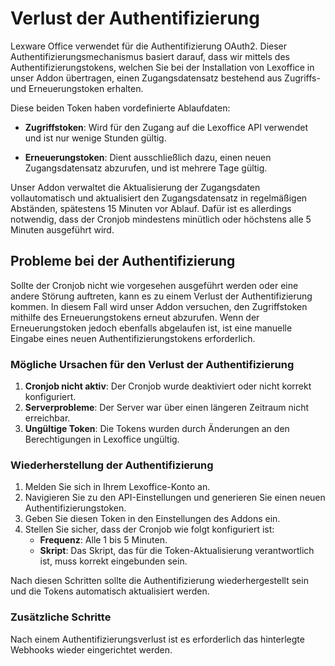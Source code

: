 # Verlust der Authentifizierung

Lexware Office verwendet für die Authentifizierung OAuth2. Dieser Authentifizierungsmechanismus basiert darauf, dass wir mittels des Authentifizierungstokens, welchen Sie bei der Installation von Lexoffice in unser Addon übertragen, einen Zugangsdatensatz bestehend aus Zugriffs- und Erneuerungstoken erhalten.

Diese beiden Token haben vordefinierte Ablaufdaten:

*   **Zugriffstoken**: Wird für den Zugang auf die Lexoffice API verwendet und ist nur wenige Stunden gültig.

*   **Erneuerungstoken**: Dient ausschließlich dazu, einen neuen Zugangsdatensatz abzurufen, und ist mehrere Tage gültig.


Unser Addon verwaltet die Aktualisierung der Zugangsdaten vollautomatisch und aktualisiert den Zugangsdatensatz in regelmäßigen Abständen, spätestens 15 Minuten vor Ablauf. Dafür ist es allerdings notwendig, dass der Cronjob mindestens minütlich oder höchstens alle 5 Minuten ausgeführt wird.

## Probleme bei der Authentifizierung

Sollte der Cronjob nicht wie vorgesehen ausgeführt werden oder eine andere Störung auftreten, kann es zu einem Verlust der Authentifizierung kommen. In diesem Fall wird unser Addon versuchen, den Zugriffstoken mithilfe des Erneuerungstokens erneut abzurufen. Wenn der Erneuerungstoken jedoch ebenfalls abgelaufen ist, ist eine manuelle Eingabe eines neuen Authentifizierungstokens erforderlich.

### Mögliche Ursachen für den Verlust der Authentifizierung

1.  **Cronjob nicht aktiv**: Der Cronjob wurde deaktiviert oder nicht korrekt konfiguriert.
2.  **Serverprobleme**: Der Server war über einen längeren Zeitraum nicht erreichbar.
3.  **Ungültige Token**: Die Tokens wurden durch Änderungen an den Berechtigungen in Lexoffice ungültig.

### Wiederherstellung der Authentifizierung

1.  Melden Sie sich in Ihrem Lexoffice-Konto an.
2.  Navigieren Sie zu den API-Einstellungen und generieren Sie einen neuen Authentifizierungstoken.
3.  Geben Sie diesen Token in den Einstellungen des Addons ein.
4.  Stellen Sie sicher, dass der Cronjob wie folgt konfiguriert ist:
    *   **Frequenz**: Alle 1 bis 5 Minuten.
    *   **Skript**: Das Skript, das für die Token-Aktualisierung verantwortlich ist, muss korrekt eingebunden sein.

Nach diesen Schritten sollte die Authentifizierung wiederhergestellt sein und die Tokens automatisch aktualisiert werden.

### Zusätzliche Schritte
Nach einem Authentifizierungsverlust ist es erforderlich das hinterlegte Webhooks wieder eingerichtet werden.